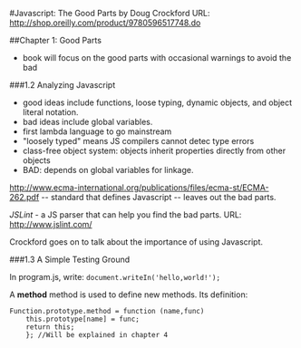 #Javascript: The Good Parts by Doug Crockford
URL: http://shop.oreilly.com/product/9780596517748.do

##Chapter 1: Good Parts
- book will focus on the good parts with occasional warnings to avoid the bad

###1.2 Analyzing Javascript
- good ideas include functions, loose typing, dynamic objects, and object literal notation. 
- bad ideas include global variables.
- first lambda language to go mainstream
- "loosely typed" means JS compilers cannot detec type errors
- class-free object system: objects inherit properties directly from other objects
- BAD: depends on global variables for linkage. 

http://www.ecma-international.org/publications/files/ecma-st/ECMA-262.pdf -- standard that defines Javascript -- leaves out the bad parts. 

*JSLint* - a JS parser that can help you find the bad parts. 
URL: http://www.jslint.com/

Crockford goes on to talk about the importance of using Javascript. 

###1.3 A Simple Testing Ground

In program.js, write:
```document.writeIn('hello,world!');```

A **method** method is used to define new methods. Its definition:
 
    Function.prototype.method = function (name,func) 
    	this.prototype[name] = func;
    	return this;
    	}; //Will be explained in chapter 4